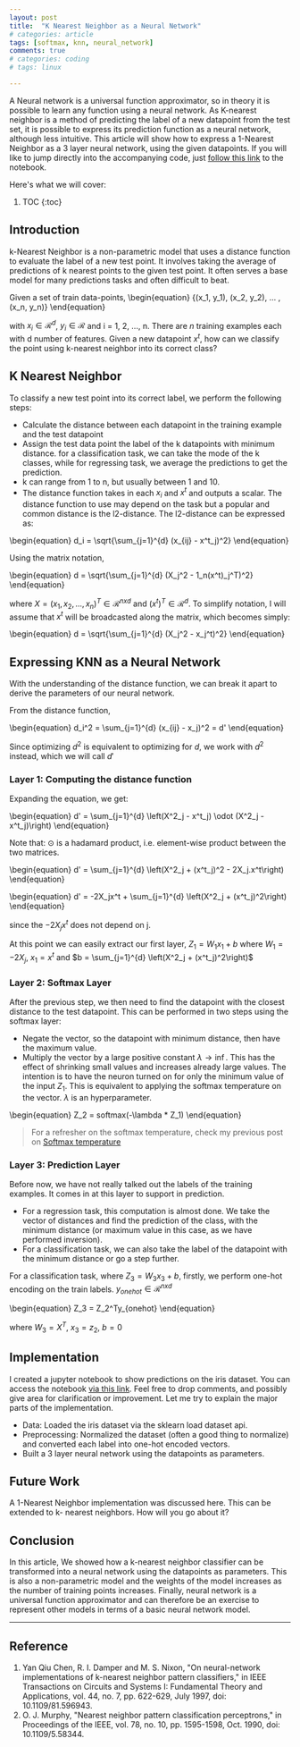 ```yaml
---
layout: post
title:  "K Nearest Neighbor as a Neural Network"
# categories: article
tags: [softmax, knn, neural_network]
comments: true
# categories: coding
# tags: linux

---
```


A Neural network is a universal function approximator, so in theory it is possible to learn any function using a neural network. As K-nearest neighbor is a method of predicting the label of a new datapoint from the test set, it is possible to express its prediction function as a neural network, although less intuitive. This article will show how to express a 1-Nearest Neighbor as a 3 layer neural network, using the given datapoints. If you will like to jump directly into the accompanying code, just [follow this link](https://github.com/ogunlao/ogunlao.github.io/blob/master/notebooks/knn_as_neural_network.ipynb) to the notebook.

Here's what we will cover:
1. TOC
{:toc}

## Introduction

k-Nearest Neighbor is a non-parametric model that uses a distance function to evaluate the label of a new test point. It involves taking the average of predictions of k nearest points to the given test point. It often serves a base model for many predictions tasks and often difficult to beat.

Given a set of train data-points,
\begin{equation}
\{(x_1, y_1), (x_2, y_2), ... ,(x_n, y_n)\}
\end{equation}

with $x_i \in \mathcal{R}^d$, $y_i \in \mathcal{R}$ and i = 1, 2, ..., n. There are $n$ training examples each with d number of features. Given a new datapoint $x^t$, how can we classify the point using k-nearest neighbor into its correct class?

## K Nearest Neighbor

To classify a new test point into its correct label, we perform the following steps:

- Calculate the distance between each datapoint in the training example and the test datapoint
- Assign the test data point the label of the k datapoints with minimum distance. for a classification task, we can take the mode of the k classes, while for regressing task, we average the predictions to get the prediction.
- k can range from 1 to n, but usually between 1 and 10.
- The distance function takes in each $x_i$ and $x^t$ and outputs a scalar. The distance function to use may depend on the task but a popular and common distance is the l2-distance. The l2-distance can be expressed as:

\begin{equation}
d_i = \sqrt{\sum_{j=1}^{d} (x_{ij} - x^t_j)^2}
\end{equation}

Using the matrix notation,

\begin{equation}
d = \sqrt{\sum_{j=1}^{d} (X_j^2 - 1_n(x^t)_j^T)^2}
\end{equation}

where $X = (x_1, x_2, ..., x_n)^T \in \mathcal{R}^{nxd}$ and $(x^t)^T \in \mathcal{R}^d$. To simplify notation, I will assume that $x^t$ will be broadcasted along the matrix, which becomes simply:

\begin{equation}
d = \sqrt{\sum_{j=1}^{d} (X_j^2 - x_j^t)^2}
\end{equation}

## Expressing KNN as a Neural Network

With the understanding of the distance function, we can break it apart to derive the parameters of our neural network.

From the distance function,

\begin{equation}
d_i^2 = \sum_{j=1}^{d} (x_{ij} - x_j)^2 = d'
\end{equation}

Since optimizing $d^2$ is equivalent to optimizing for $d$, we work with $d^2$ instead, which we will call $d'$

### Layer 1: Computing the distance function

Expanding the equation, we get:

\begin{equation}
d' = \sum_{j=1}^{d} \left(X^2_j - x^t_j) \odot (X^2_j - x^t_j)\right)
\end{equation}

Note that: $\odot$ is a hadamard product, i.e. element-wise product between the two matrices.

\begin{equation}
d' = \sum_{j=1}^{d} \left(X^2_j + (x^t_j)^2 - 2X_j.x^t\right)
\end{equation}

\begin{equation}
d' = -2X_jx^t + \sum_{j=1}^{d} \left(X^2_j + (x^t_j)^2\right)
\end{equation}

since the $-2X_jx^t$ does not depend on j.

At this point we can easily extract our first layer, $Z_1 = W_1x_1 + b$ where $W_1 = -2X_j$, $x_1 = x^t$ and $b = \sum_{j=1}^{d} \left(X^2_j + (x^t_j)^2\right)$

### Layer 2: Softmax Layer

After the previous step, we then need to find the datapoint with the closest distance to the test datapoint. This can be performed in two steps using the softmax layer:

- Negate the vector, so the datapoint with minimum distance, then have the maximum value. 
- Multiply the vector by a large positive constant $\lambda \rightarrow \inf$. This has the effect of shrinking small values and increases already large values. The intention is to have the neuron turned on for only the minimum value of the input $Z_1$. This is equivalent to applying the softmax temperature on the vector. $\lambda$ is an hyperparameter.

\begin{equation}
Z_2 = softmax(-\lambda * Z_1)
\end{equation}

> For a refresher on the softmax temperature, check my previous post on [Softmax temperature](https://ogunlao.github.io/2020/04/26/you_dont_really_know_softmax.html#softmax-temperature)

### Layer 3: Prediction Layer

Before now, we have not really talked out the labels of the training examples. It comes in at this layer to support in prediction.

- For a regression task, this computation is almost done. We take the vector of distances and find the prediction of the class, with the minimum distance (or maximum value in this case, as we have performed inversion).
- For a classification task, we can also take the label of the datapoint with the minimum distance or go a step further.

For a classification task, where $Z_3 = W_3x_3 + b$, firstly, we perform one-hot encoding on the train labels. $y_{onehot} \in \mathcal{R}^{nxd}$

\begin{equation}
Z_3 = Z_2^Ty_{onehot}
\end{equation}

where $W_3 = X^T$, $x_3 = z_2$, $b = 0$

## Implementation

I created a jupyter notebook to show predictions on the iris dataset. You can access the notebook [via this link](https://github.com/ogunlao/ogunlao.github.io/blob/master/notebooks/knn_as_neural_network.ipynb). Feel free to drop comments, and possibly give area for clarification or improvement. Let me try to explain the major parts of the implementation.

- Data: Loaded the iris dataset via the sklearn load dataset api.
- Preprocessing: Normalized the dataset (often a good thing to normalize) and converted each label into one-hot encoded vectors.
- Built a 3 layer neural network using the datapoints as parameters.

## Future Work

A 1-Nearest Neighbor implementation was discussed here. This can be extended to k- nearest neighbors. How will you go about it?

## Conclusion

In this article, We showed how a k-nearest neighbor classifier can be transformed into a neural network using the datapoints as parameters. This is also a non-parametric model and the weights of the model increases as the number of training points increases. Finally, neural network is a universal function approximator and can therefore be an exercise to represent other models in terms of a basic neural network model.

---

## Reference

1. Yan Qiu Chen, R. I. Damper and M. S. Nixon, "On neural-network implementations of k-nearest neighbor pattern classifiers," in IEEE Transactions on Circuits and Systems I: Fundamental Theory and Applications, vol. 44, no. 7, pp. 622-629, July 1997, doi: 10.1109/81.596943.
1. O. J. Murphy, "Nearest neighbor pattern classification perceptrons," in Proceedings of the IEEE, vol. 78, no. 10, pp. 1595-1598, Oct. 1990, doi: 10.1109/5.58344.
